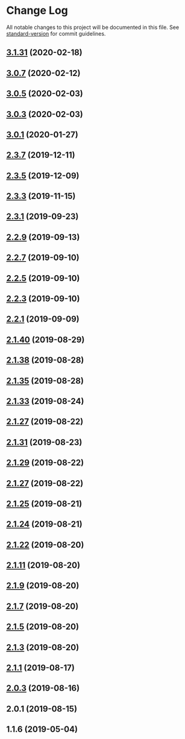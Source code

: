 # Change Log

All notable changes to this project will be documented in this file. See [standard-version](https://github.com/conventional-changelog/standard-version) for commit guidelines.

<a name="3.1.31"></a>
## [3.1.31](https://gitlab.com/nash-io-public/api-client-typescript/compare/v3.0.7...v3.1.31) (2020-02-18)



<a name="3.0.7"></a>
## [3.0.7](https://gitlab.com/nash-io-public/api-client-typescript/compare/v3.0.3...v3.0.7) (2020-02-12)



<a name="3.0.5"></a>
## [3.0.5](https://github.com/nash-io/api-client-typescript/compare/v3.0.3...v3.0.5) (2020-02-03)



<a name="3.0.3"></a>
## [3.0.3](https://github.com/nash-io/api-client-typescript/compare/v3.0.1...v3.0.3) (2020-02-03)



<a name="3.0.1"></a>
## [3.0.1](https://github.com/nash-io/api-client-typescript/compare/v2.3.7...v3.0.1) (2020-01-27)



<a name="2.3.7"></a>
## [2.3.7](https://github.com/nash-io/api-client-typescript/compare/v2.3.5...v2.3.7) (2019-12-11)



<a name="2.3.5"></a>
## [2.3.5](https://github.com/nash-io/api-client-typescript/compare/v2.3.3...v2.3.5) (2019-12-09)



<a name="2.3.3"></a>
## [2.3.3](https://github.com/nash-io/api-client-typescript/compare/v2.2.9...v2.3.3) (2019-11-15)



<a name="2.3.1"></a>
## [2.3.1](https://github.com/nash-io/api-client-typescript/compare/v2.2.9...v2.3.1) (2019-09-23)



<a name="2.2.9"></a>
## [2.2.9](https://github.com/nash-io/api-client-typescript/compare/v2.1.40...v2.2.9) (2019-09-13)



<a name="2.2.7"></a>
## [2.2.7](https://github.com/nash-io/api-client-typescript/compare/v2.2.5...v2.2.7) (2019-09-10)



<a name="2.2.5"></a>
## [2.2.5](https://github.com/nash-io/api-client-typescript/compare/v2.2.3...v2.2.5) (2019-09-10)



<a name="2.2.3"></a>
## [2.2.3](https://github.com/nash-io/api-client-typescript/compare/v2.2.1...v2.2.3) (2019-09-10)



<a name="2.2.1"></a>
## [2.2.1](https://github.com/nash-io/api-client-typescript/compare/v2.1.40...v2.2.1) (2019-09-09)



<a name="2.1.40"></a>
## [2.1.40](https://github.com/nash-io/api-client-typescript/compare/v2.1.38...v2.1.40) (2019-08-29)



<a name="2.1.38"></a>
## [2.1.38](https://github.com/nash-io/api-client-typescript/compare/v2.1.35...v2.1.38) (2019-08-28)



<a name="2.1.35"></a>
## [2.1.35](https://github.com/nash-io/api-client-typescript/compare/v2.1.33...v2.1.35) (2019-08-28)



<a name="2.1.33"></a>
## [2.1.33](https://github.com/nash-io/api-client-typescript/compare/v2.1.31...v2.1.33) (2019-08-24)



<a name="2.1.27"></a>
## [2.1.27](https://github.com/nash-io/api-client-typescript/compare/v2.1.25...v2.1.27) (2019-08-22)



<a name="2.1.31"></a>
## [2.1.31](https://github.com/nash-io/api-client-typescript/compare/v2.1.29...v2.1.31) (2019-08-23)



<a name="2.1.29"></a>
## [2.1.29](https://github.com/nash-io/api-client-typescript/compare/v2.1.25...v2.1.29) (2019-08-22)



<a name="2.1.27"></a>
## [2.1.27](https://github.com/nash-io/api-client-typescript/compare/v2.1.25...v2.1.27) (2019-08-22)



<a name="2.1.25"></a>
## [2.1.25](https://github.com/nash-io/api-client-typescript/compare/v2.1.24...v2.1.25) (2019-08-21)



<a name="2.1.24"></a>
## [2.1.24](https://github.com/nash-io/api-client-typescript/compare/v2.1.22...v2.1.24) (2019-08-21)



<a name="2.1.22"></a>
## [2.1.22](https://github.com/nash-io/api-client-typescript/compare/v2.1.11...v2.1.22) (2019-08-20)



<a name="2.1.11"></a>
## [2.1.11](https://github.com/nash-io/api-client-typescript/compare/v2.1.9...v2.1.11) (2019-08-20)



<a name="2.1.9"></a>
## [2.1.9](https://github.com/nash-io/api-client-typescript/compare/v2.1.7...v2.1.9) (2019-08-20)



<a name="2.1.7"></a>
## [2.1.7](https://github.com/nash-io/api-client-typescript/compare/v2.1.5...v2.1.7) (2019-08-20)



<a name="2.1.5"></a>
## [2.1.5](https://github.com/nash-io/api-client-typescript/compare/v2.1.3...v2.1.5) (2019-08-20)



<a name="2.1.3"></a>
## [2.1.3](https://github.com/nash-io/api-client-typescript/compare/v2.1.1...v2.1.3) (2019-08-20)



<a name="2.1.1"></a>
## [2.1.1](https://github.com/nash-io/api-client-typescript/compare/v2.0.3...v2.1.1) (2019-08-17)



<a name="2.0.3"></a>
## [2.0.3](https://github.com/nash-io/api-client-typescript/compare/v2.0.1...v2.0.3) (2019-08-16)



<a name="2.0.1"></a>
## 2.0.1 (2019-08-15)



<a name="1.1.6"></a>
## 1.1.6 (2019-05-04)
